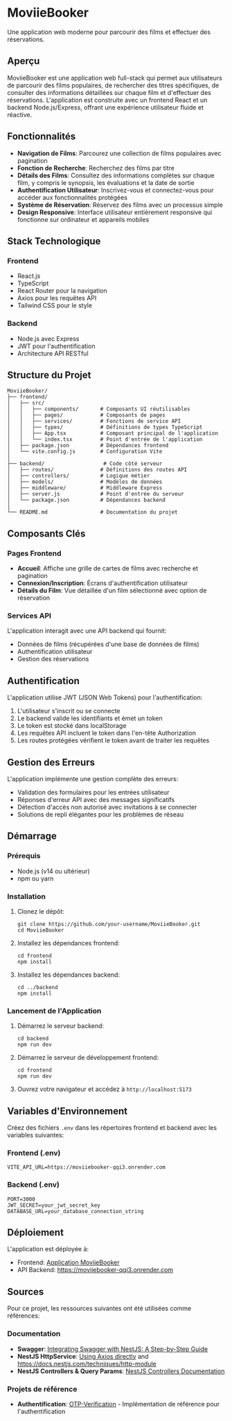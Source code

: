 # MoviieBooker

Une application web moderne pour parcourir des films et effectuer des réservations.

## Aperçu

MoviieBooker est une application web full-stack qui permet aux utilisateurs de parcourir des films populaires, de rechercher des titres spécifiques, de consulter des informations détaillées sur chaque film et d'effectuer des réservations. L'application est construite avec un frontend React et un backend Node.js/Express, offrant une expérience utilisateur fluide et réactive.

## Fonctionnalités

- **Navigation de Films**: Parcourez une collection de films populaires avec pagination
- **Fonction de Recherche**: Recherchez des films par titre
- **Détails des Films**: Consultez des informations complètes sur chaque film, y compris le synopsis, les évaluations et la date de sortie
- **Authentification Utilisateur**: Inscrivez-vous et connectez-vous pour accéder aux fonctionnalités protégées
- **Système de Réservation**: Réservez des films avec un processus simple
- **Design Responsive**: Interface utilisateur entièrement responsive qui fonctionne sur ordinateur et appareils mobiles

## Stack Technologique

### Frontend

- React.js
- TypeScript
- React Router pour la navigation
- Axios pour les requêtes API
- Tailwind CSS pour le style

### Backend

- Node.js avec Express
- JWT pour l'authentification
- Architecture API RESTful

## Structure du Projet

```
MoviieBooker/
├── frontend/
│   ├── src/
│   │   ├── components/       # Composants UI réutilisables
│   │   ├── pages/            # Composants de pages
│   │   ├── services/         # Fonctions de service API
│   │   ├── types/            # Définitions de types TypeScript
│   │   ├── App.tsx           # Composant principal de l'application
│   │   └── index.tsx         # Point d'entrée de l'application
│   ├── package.json          # Dépendances frontend
│   └── vite.config.js        # Configuration Vite
│
├── backend/                   # Code côté serveur
│   ├── routes/               # Définitions des routes API
│   ├── controllers/          # Logique métier
│   ├── models/               # Modèles de données
│   ├── middleware/           # Middleware Express
│   ├── server.js             # Point d'entrée du serveur
│   └── package.json          # Dépendances backend
│
└── README.md                 # Documentation du projet
```

## Composants Clés

### Pages Frontend

- **Accueil**: Affiche une grille de cartes de films avec recherche et pagination
- **Connexion/Inscription**: Écrans d'authentification utilisateur
- **Détails du Film**: Vue détaillée d'un film sélectionné avec option de réservation

### Services API

L'application interagit avec une API backend qui fournit:

- Données de films (récupérées d'une base de données de films)
- Authentification utilisateur
- Gestion des réservations

## Authentification

L'application utilise JWT (JSON Web Tokens) pour l'authentification:

1. L'utilisateur s'inscrit ou se connecte
2. Le backend valide les identifiants et émet un token
3. Le token est stocké dans localStorage
4. Les requêtes API incluent le token dans l'en-tête Authorization
5. Les routes protégées vérifient le token avant de traiter les requêtes

## Gestion des Erreurs

L'application implémente une gestion complète des erreurs:

- Validation des formulaires pour les entrées utilisateur
- Réponses d'erreur API avec des messages significatifs
- Détection d'accès non autorisé avec invitations à se connecter
- Solutions de repli élégantes pour les problèmes de réseau

## Démarrage

### Prérequis

- Node.js (v14 ou ultérieur)
- npm ou yarn

### Installation

1. Clonez le dépôt:

   ```
   git clone https://github.com/your-username/MoviieBooker.git
   cd MoviieBooker
   ```

2. Installez les dépendances frontend:

   ```
   cd frontend
   npm install
   ```

3. Installez les dépendances backend:
   ```
   cd ../backend
   npm install
   ```

### Lancement de l'Application

1. Démarrez le serveur backend:

   ```
   cd backend
   npm run dev
   ```

2. Démarrez le serveur de développement frontend:

   ```
   cd frontend
   npm run dev
   ```

3. Ouvrez votre navigateur et accédez à `http://localhost:5173`

## Variables d'Environnement

Créez des fichiers `.env` dans les répertoires frontend et backend avec les variables suivantes:

### Frontend (.env)

```
VITE_API_URL=https://moviiebooker-qqi3.onrender.com
```

### Backend (.env)

```
PORT=3000
JWT_SECRET=your_jwt_secret_key
DATABASE_URL=your_database_connection_string
```

## Déploiement

L'application est déployée à:

- Frontend: [Application MoviieBooker](https://movie-app-project-efrei.netlify.app/)
- API Backend: https://moviiebooker-qqi3.onrender.com

## Sources

Pour ce projet, les ressources suivantes ont été utilisées comme références:

### Documentation

- **Swagger**: [Integrating Swagger with NestJS: A Step-by-Step Guide](https://rehmat-sayany.medium.com/integrating-swagger-with-nestjs-a-step-by-step-guide-abd532743c43)
- **NestJS HttpService**: [Using Axios directly](https://docs.nestjs.com/techniques/http-module#using-axios-directly) and https://docs.nestjs.com/techniques/http-module
- **NestJS Controllers & Query Params**: [NestJS Controllers Documentation](https://docs.nestjs.com/controllers)

### Projets de référence

- **Authentification**: [OTP-Verification](https://github.com/Ryan-Mambou/OTP-Verification/tree/main/src) - Implémentation de référence pour l'authentification
